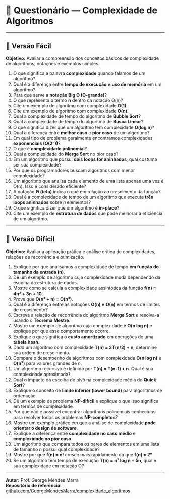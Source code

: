 # 🧠 Questionário — Complexidade de Algoritmos

---

## 📘 Versão Fácil

**Objetivo:** Avaliar a compreensão dos conceitos básicos de complexidade de algoritmos, notações e exemplos simples.

1. O que significa a palavra **complexidade** quando falamos de um algoritmo?  
2. Qual é a diferença entre **tempo de execução** e **uso de memória** em um algoritmo?  
3. Para que serve a **notação Big O (O-grande)**?  
4. O que representa o termo **n** dentro da notação O(n)?  
5. Cite um exemplo de algoritmo com complexidade **O(1)**.  
6. Cite um exemplo de algoritmo com complexidade **O(n)**.  
7. Qual a complexidade de tempo do algoritmo de **Bubble Sort**?  
8. Qual a complexidade de tempo do algoritmo de **Busca Linear**?  
9. O que significa dizer que um algoritmo tem complexidade **O(log n)**?  
10. Qual a diferença entre **melhor caso** e **pior caso** de um algoritmo?  
11. Em qual tipo de problema geralmente encontramos complexidades **exponenciais (O(2ⁿ))**?  
12. O que é **complexidade polinomial**?  
13. Qual a complexidade do **Merge Sort** no pior caso?  
14. Em um algoritmo que possui **dois loops for aninhados**, qual costuma ser sua complexidade?  
15. Por que os programadores buscam algoritmos com menor complexidade?  
16. Um algoritmo que analisa cada elemento de uma lista apenas uma vez é O(n). Isso é considerado eficiente?  
17. A notação **Θ (teta)** indica o quê em relação ao crescimento da função?  
18. Qual é a complexidade de tempo de um algoritmo que executa **três loops aninhados** sobre *n* elementos?  
19. O que significa dizer que um algoritmo é **in-place**?  
20. Cite um exemplo de **estrutura de dados** que pode melhorar a eficiência de um algoritmo.

---

## 🔬 Versão Difícil

**Objetivo:** Avaliar a aplicação prática e análise crítica de complexidades, relações de recorrência e otimização.

1. Explique por que analisamos a complexidade de tempo **em função do tamanho da entrada (n)**.  
2. Dê um exemplo de algoritmo cuja complexidade muda dependendo da escolha da estrutura de dados.  
3. Mostre como se calcula a complexidade assintótica da função **f(n) = 4n² + 3n + 10**.  
4. Prove que **O(n² + n) = O(n²)**.  
5. Qual é a diferença entre as notações **O(n)** e **Ω(n)** em termos de limites de crescimento?  
6. Escreva a relação de recorrência do algoritmo **Merge Sort** e resolva-a usando o **Teorema Mestre**.  
7. Mostre um exemplo de algoritmo cuja complexidade é **O(n log n)** e explique por que esse comportamento ocorre.  
8. Explique o que significa o **custo amortizado** em operações de uma **tabela hash**.  
9. Dado um algoritmo com complexidade **T(n) = 2T(n/2) + n**, determine sua ordem de crescimento.  
10. Compare o desempenho de algoritmos com complexidade **O(n log n)** e **O(n²)** para valores grandes de *n*.  
11. Um algoritmo recursivo é definido por **T(n) = T(n-1) + n**. Qual é sua complexidade aproximada?  
12. Qual o impacto da escolha de pivô na complexidade média do **Quick Sort**?  
13. Explique o conceito de **limite inferior (lower bound)** para algoritmos de ordenação.  
14. Dê um exemplo de problema **NP-difícil** e explique o que isso significa em termos de complexidade.  
15. Por que não é possível encontrar algoritmos polinomiais conhecidos para resolver todos os problemas **NP-completos**?  
16. Mostre um exemplo prático em que a análise de complexidade **pode orientar o design de software**.  
17. Explique a diferença entre **complexidade no caso médio** e **complexidade no pior caso**.  
18. Um algoritmo que compara todos os pares de elementos em uma lista de tamanho *n* possui qual complexidade?  
19. Mostre por que **f(n) = n!** cresce mais rapidamente do que **f(n) = 2ⁿ**.  
20. Se um algoritmo tem tempo de execução **T(n) = n² log n + 5n**, qual é sua complexidade em notação O?

---

**Autor:** Prof. George Mendes Marra  
**Repositório de referência:** [github.com/GeorgeMendesMarra/complexidade_algoritmos](https://github.com/GeorgeMendesMarra/GeorgeMendesMarra/tree/main/complexidade_algoritmos)
